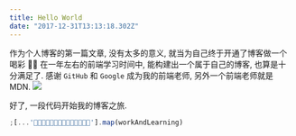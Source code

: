 ```yaml
---
title: Hello World
date: "2017-12-31T13:13:18.302Z"
---
```


作为个人博客的第一篇文章, 没有太多的意义, 就当为自己终于开通了博客做一个喝彩 🎉🎈
在一年左右的前端学习时间中, 能构建出一个属于自己的博客, 也算是十分满足了.
感谢 `GitHub` 和 `Google` 成为我的前端老师, 另外一个前端老师就是 MDN.
![](./good.jpg)

好了, 一段代码开始我的博客之旅.

```js
;[...'🐶🐱🐭🐹🐰🐻🐼🐨🐯🦁🐮🐷🐸🐵'].map(workAndLearning)
```
